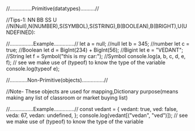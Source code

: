 //...............Primitive(datatypes)..........//

//Tips-1: NN BB SS U
//N(Null),N(NUMBER),S(SYMBOL),S(STRING),B(BOOLEAN),B(BRIGHT),U(UNDEFINED):

//................Example..............//
let a = null; //null
let b = 345; //number
let c = true; //Boolean
let d = BigInt(234) + BigInt(56); //Bigint
let e = "VEDANT"; //String
let f = Symbol("this is my car:"); //Symbol
console.log(a, b, c, d, e, f);
// see we make use of (typeof) to know the type of the variable
console.log(typeof e);

//............Non-Primitive(objects)...............//

//Note- These objects are used for mapping,Dictionary purpose(means making any list of classroom or market buying list)

//................Example..............//
const vedant = {
  vedant: true,
  ved: false,
  veda: 67,
  vedan: undefined,
};
console.log(vedant[("vedan", "ved")]);
// see we make use of (typeof) to know the type of the variable
